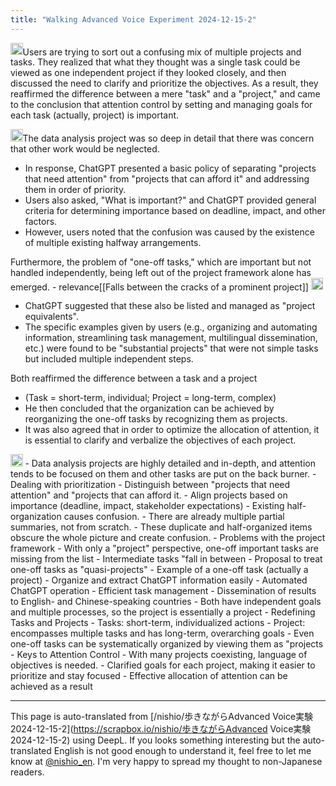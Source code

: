 ```yaml
---
title: "Walking Advanced Voice Experiment 2024-12-15-2"
---
```


<img src='https://scrapbox.io/api/pages/nishio-en/o1 Pro/icon' alt='o1 Pro.icon' height="19.5"/>Users are trying to sort out a confusing mix of multiple projects and tasks. They realized that what they thought was a single task could be viewed as one independent project if they looked closely, and then discussed the need to clarify and prioritize the objectives. As a result, they reaffirmed the difference between a mere "task" and a "project," and came to the conclusion that attention control by setting and managing goals for each task (actually, project) is important.

<img src='https://scrapbox.io/api/pages/nishio-en/o1 Pro/icon' alt='o1 Pro.icon' height="19.5"/>The data analysis project was so deep in detail that there was concern that other work would be neglected.
- In response, ChatGPT presented a basic policy of separating "projects that need attention" from "projects that can afford it" and addressing them in order of priority.
- Users also asked, "What is important?" and ChatGPT provided general criteria for determining importance based on deadline, impact, and other factors.
- However, users noted that the confusion was caused by the existence of multiple existing halfway arrangements.

Furthermore, the problem of "one-off tasks," which are important but not handled independently, being left out of the project framework alone has emerged.
    - relevance[[Falls between the cracks of a prominent project]] <img src='https://scrapbox.io/api/pages/nishio-en/nishio/icon' alt='nishio.icon' height="19.5"/>
- ChatGPT suggested that these also be listed and managed as "project equivalents".
- The specific examples given by users (e.g., organizing and automating information, streamlining task management, multilingual dissemination, etc.) were found to be "substantial projects" that were not simple tasks but included multiple independent steps.

Both reaffirmed the difference between a task and a project
- (Task = short-term, individual; Project = long-term, complex)
- He then concluded that the organization can be achieved by reorganizing the one-off tasks by recognizing them as projects.
- It was also agreed that in order to optimize the allocation of attention, it is essential to clarify and verbalize the objectives of each project.

<img src='https://scrapbox.io/api/pages/nishio-en/o1 Pro/icon' alt='o1 Pro.icon' height="19.5"/>
- Data analysis projects are highly detailed and in-depth, and attention tends to be focused on them and other tasks are put on the back burner.
- Dealing with prioritization
    - Distinguish between "projects that need attention" and "projects that can afford it.
    - Align projects based on importance (deadline, impact, stakeholder expectations)
- Existing half-organization causes confusion.
    - There are already multiple partial summaries, not from scratch.
    - These duplicate and half-organized items obscure the whole picture and create confusion.
- Problems with the project framework
    - With only a "project" perspective, one-off important tasks are missing from the list
    - Intermediate tasks "fall in between
- Proposal to treat one-off tasks as "quasi-projects"
    - Example of a one-off task (actually a project)
        - Organize and extract ChatGPT information easily
        - Automated ChatGPT operation
        - Efficient task management
        - Dissemination of results to English- and Chinese-speaking countries
    - Both have independent goals and multiple processes, so the project is essentially a project
- Redefining Tasks and Projects
    - Tasks: short-term, individualized actions
    - Project: encompasses multiple tasks and has long-term, overarching goals
    - Even one-off tasks can be systematically organized by viewing them as "projects
- Keys to Attention Control
    - With many projects coexisting, language of objectives is needed.
    - Clarified goals for each project, making it easier to prioritize and stay focused
    - Effective allocation of attention can be achieved as a result

---
This page is auto-translated from [/nishio/歩きながらAdvanced Voice実験2024-12-15-2](https://scrapbox.io/nishio/歩きながらAdvanced Voice実験2024-12-15-2) using DeepL. If you looks something interesting but the auto-translated English is not good enough to understand it, feel free to let me know at [@nishio_en](https://twitter.com/nishio_en). I'm very happy to spread my thought to non-Japanese readers.